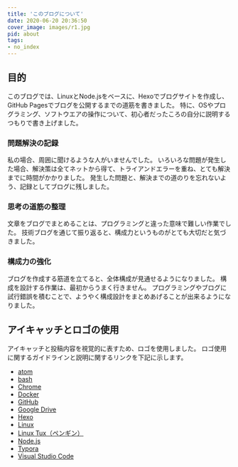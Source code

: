 ```yaml
---
title: 'このブログについて'
date: 2020-06-20 20:36:50
cover_image: images/r1.jpg
pid: about
tags:
- no_index
---
```


## 目的
このブログでは、LinuxとNode.jsをベースに、Hexoでブログサイトを作成し、GitHub Pagesでブログを公開するまでの道筋を書きました。
特に、OSやプログラミング、ソフトウエアの操作について、初心者だったころの自分に説明するつもりで書き上げました。

### 問題解決の記録
私の場合、周囲に聞けるような人がいませんでした。
いろいろな問題が発生した場合、解決策は全てネットから得て、トライアンドエラーを重ね、とても解決までに時間がかかりました。
発生した問題と、解決までの道のりを忘れないよう、記録としてブログに残しました。

### 思考の道筋の整理
文章をブログでまとめることは、プログラミングと違った意味で難しい作業でした。
技術ブログを通じて振り返ると、構成力というものがとても大切だと気づきました。

### 構成力の強化
ブログを作成する筋道を立てると、全体構成が見通せるようになりました。
構成を設計する作業は、最初からうまく行きません。
プログラミングやブログに試行錯誤を積むことで、ようやく構成設計をまとめあげることが出来るようになりました。

## アイキャッチとロゴの使用

アイキャッチと投稿内容を視覚的に表すため、ロゴを使用しました。
ロゴ使用に関するガイドラインと説明に関するリンクを下記に示します。

* [atom](https://atom.io/)
* [bash](https://github.com/odb/official-bash-logo)
* [Chrome](https://developer.chrome.com/webstore/branding)
* [Docker](https://www.docker.com/legal/trademark-guidelines)
* [GitHub](https://github.com/logos)
* [Google Drive](https://developers.google.com/drive/api/v3/branding)
* [Hexo](https://github.com/hexojs/hexo)
* [Linux](https://www.linuxfoundation.jp/trademark-usage/)
* [Linux Tux（ペンギン）](https://isc.tamu.edu/~lewing/linux/)
* [Node.js](https://nodejs.org/en/about/resources/)
* [Typora](https://typora.io/)
* [Visual Studio Code](https://code.visualstudio.com/license?lang=ja)

